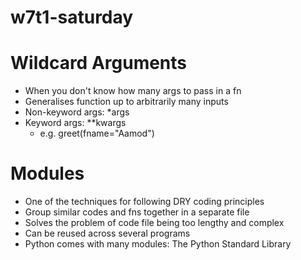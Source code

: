 # w7t1-saturday

# Wildcard Arguments
- When you don't know how many args to pass in a fn
- Generalises function up to arbitrarily many inputs
- Non-keyword args: *args
- Keyword args: **kwargs
  - e.g. greet(fname="Aamod")

# Modules
- One of the techniques for following DRY coding principles
- Group similar codes and fns together in a separate file
- Solves the problem of code file being too lengthy and complex
- Can be reused across several programs
- Python comes with many modules: The Python Standard Library
